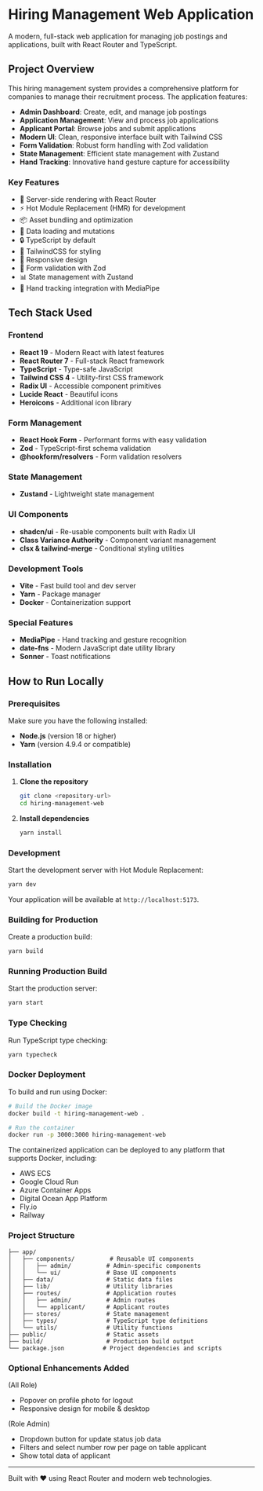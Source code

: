 # Hiring Management Web Application

A modern, full-stack web application for managing job postings and applications, built with React Router and TypeScript.

## Project Overview

This hiring management system provides a comprehensive platform for companies to manage their recruitment process. The application features:

- **Admin Dashboard**: Create, edit, and manage job postings
- **Application Management**: View and process job applications
- **Applicant Portal**: Browse jobs and submit applications
- **Modern UI**: Clean, responsive interface built with Tailwind CSS
- **Form Validation**: Robust form handling with Zod validation
- **State Management**: Efficient state management with Zustand
- **Hand Tracking**: Innovative hand gesture capture for accessibility

### Key Features

- 🚀 Server-side rendering with React Router
- ⚡️ Hot Module Replacement (HMR) for development
- 📦 Asset bundling and optimization
- 🔄 Data loading and mutations
- 🔒 TypeScript by default
- 🎨 TailwindCSS for styling
- 📱 Responsive design
- 🎯 Form validation with Zod
- 📊 State management with Zustand
- 🤖 Hand tracking integration with MediaPipe

## Tech Stack Used

### Frontend
- **React 19** - Modern React with latest features
- **React Router 7** - Full-stack React framework
- **TypeScript** - Type-safe JavaScript
- **Tailwind CSS 4** - Utility-first CSS framework
- **Radix UI** - Accessible component primitives
- **Lucide React** - Beautiful icons
- **Heroicons** - Additional icon library

### Form Management
- **React Hook Form** - Performant forms with easy validation
- **Zod** - TypeScript-first schema validation
- **@hookform/resolvers** - Form validation resolvers

### State Management
- **Zustand** - Lightweight state management

### UI Components
- **shadcn/ui** - Re-usable components built with Radix UI
- **Class Variance Authority** - Component variant management
- **clsx & tailwind-merge** - Conditional styling utilities

### Development Tools
- **Vite** - Fast build tool and dev server
- **Yarn** - Package manager
- **Docker** - Containerization support

### Special Features
- **MediaPipe** - Hand tracking and gesture recognition
- **date-fns** - Modern JavaScript date utility library
- **Sonner** - Toast notifications

## How to Run Locally

### Prerequisites

Make sure you have the following installed:
- **Node.js** (version 18 or higher)
- **Yarn** (version 4.9.4 or compatible)

### Installation

1. **Clone the repository**
   ```bash
   git clone <repository-url>
   cd hiring-management-web
   ```

2. **Install dependencies**
   ```bash
   yarn install
   ```

### Development

Start the development server with Hot Module Replacement:

```bash
yarn dev
```

Your application will be available at `http://localhost:5173`.

### Building for Production

Create a production build:

```bash
yarn build
```

### Running Production Build

Start the production server:

```bash
yarn start
```

### Type Checking

Run TypeScript type checking:

```bash
yarn typecheck
```

### Docker Deployment

To build and run using Docker:

```bash
# Build the Docker image
docker build -t hiring-management-web .

# Run the container
docker run -p 3000:3000 hiring-management-web
```

The containerized application can be deployed to any platform that supports Docker, including:
- AWS ECS
- Google Cloud Run
- Azure Container Apps
- Digital Ocean App Platform
- Fly.io
- Railway

### Project Structure

```
├── app/
│   ├── components/          # Reusable UI components
│   │   ├── admin/          # Admin-specific components
│   │   └── ui/             # Base UI components
│   ├── data/               # Static data files
│   ├── lib/                # Utility libraries
│   ├── routes/             # Application routes
│   │   ├── admin/          # Admin routes
│   │   └── applicant/      # Applicant routes
│   ├── stores/             # State management
│   ├── types/              # TypeScript type definitions
│   └── utils/              # Utility functions
├── public/                 # Static assets
├── build/                  # Production build output
└── package.json           # Project dependencies and scripts
```

### Optional Enhancements Added

(All Role)
- Popover on profile photo for logout
- Responsive design for mobile & desktop

(Role Admin)
- Dropdown button for update status job data
- Filters and select number row per page on table applicant
- Show total data of applicant

---

Built with ❤️ using React Router and modern web technologies.